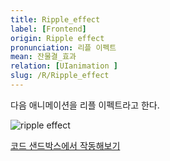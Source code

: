 ```yaml
---
title: Ripple_effect
label: [Frontend]
origin: Ripple effect
pronunciation: 리플 이펙트
mean: 잔물결_효과
relation: [UIanimation ]
slug: /R/Ripple_effect
---
```


<content>


<p>다음 애니메이션을 리플 이펙트라고 한다.</p>
<p><img src="../2TAT1C/ripple_effect_1.png" alt="ripple effect" /></p>
<p><a href="https://codesandbox.io/s/react-button-ripple-effect-z8rqw?from-embed">코드 샌드박스에서 작동해보기</a></p>


</content>
